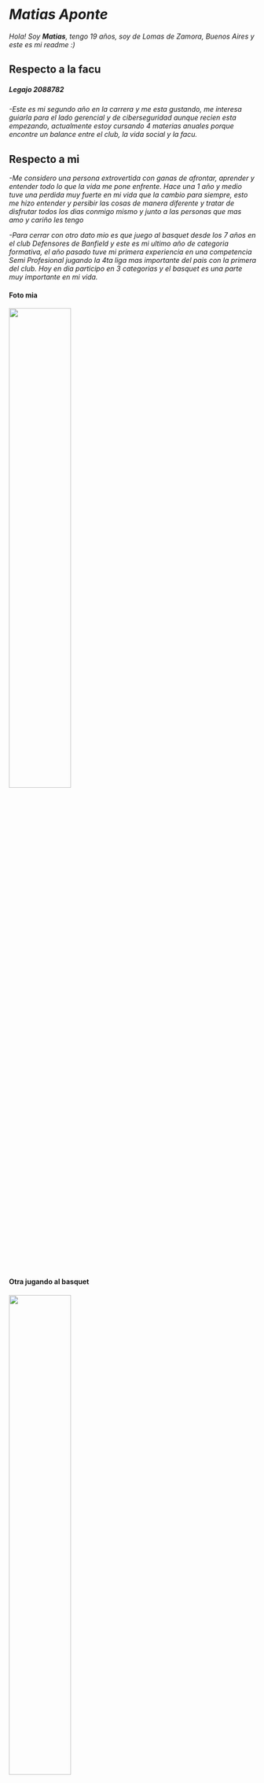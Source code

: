 # *Matias Aponte*

*Hola! Soy **Matias**, tengo 19 años, soy de Lomas de Zamora, Buenos Aires y este es mi readme :)*

## Respecto a la facu
##### Legajo 2088782
*-Este es mi segundo año en la carrera y me esta gustando, me interesa guiarla para el lado gerencial y de ciberseguridad aunque recien esta empezando, 
actualmente estoy cursando 4 materias anuales porque encontre un balance entre el club, la vida social y la facu.*

## Respecto a mi
*-Me considero una persona extrovertida con ganas de afrontar, aprender y entender todo lo que la vida me pone enfrente. Hace una 1 año y medio tuve una
perdida muy fuerte en mi vida que la cambio para siempre, esto me hizo entender y persibir las cosas de manera diferente y tratar de disfrutar todos los dias conmigo
mismo y junto a las personas que mas amo y cariño les tengo*

*-Para cerrar con otro dato mio es que juego al basquet desde los 7 años en el club Defensores de Banfield y este es mi ultimo año de categoria formativa, el año pasado tuve mi primera experiencia en una 
competencia Semi Profesional jugando la 4ta liga mas importante del pais con la primera del club. 
Hoy en dia participo en 3 categorias y el basquet es una parte muy importante en mi vida.*
#### Foto mia
<img src="https://user-images.githubusercontent.com/129530228/229248104-37929f93-b7aa-48b3-a5a9-6c6c1fb3b9d3.jpg" width="50%">

#### Otra jugando al basquet
<img src="https://user-images.githubusercontent.com/129530228/229247896-8024360f-08b3-4e9a-a8d2-eb182f3de1bf.jpg" width="50%">

